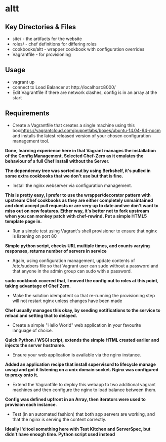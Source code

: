 # altt

## Key Directories & Files

* site/ - the artifacts for the website
* roles/ - chef definitions for differing roles
* cookbooks/altt - wrapper cookbook with configuration overrides
* Vagrantfile - for provisioning

## Usage

* vagrant up
* connect to Load Balancer at http://localhost:8000/
* Edit Vagrantfile if there are network clashes, config is in an array at the start

## Requirements

* Create a Vagrantfile that creates a single machine using this box:https://vagrantcloud.com/puppetlabs/boxes/ubuntu-14.04-64-nocm and installs the latest released version of your chosen configuration management tool.

__Done, learning experience here in that Vagrant manages the installation of the Config Management. Selected Chef-Zero as it emulates the behaviour of a full Chef Install without the Server.__

__The dependency tree was sorted out by using Berkshelf, it's pulled in some extra cookbooks that we don't use but that is fine.__

* Install the nginx webserver via configuration management.

__This is pretty easy, I prefer to use the wrapper/decorator pattern with upstream Chef cookbooks as they are either completely unmaintained and dont accept pull requests or are very up to date and we don't want to miss out on new features. Either way, it's better not to fork upstream when you can monkey patch with chef-rewind. Put a simple HTML5 template page in.__

* Run a simple test using Vagrant's shell provisioner to ensure that nginx is listening on port 80

__Simple python script, checks URL multiple times, and counts varying responses, returns number of servers in service__

* Again, using configuration management, update contents of /etc/sudoers file so that Vagrant user can sudo without a password and that anyone in the admin group can sudo with a password.

__sudo cookbook covered that, I moved the config out to roles at this point, taking advantage of Chef Zero.__

* Make the solution idempotent so that re-running the provisioning step will not restart nginx unless changes have been made

__Chef usually manages this okay, by sending notifications to the service to reload and setting that to delayed.__

* Create a simple "Hello World" web application in your favourite language of choice.

__Quick Python / WSGI script, extends the simple HTML created earlier and injects the server hostname.__

* Ensure your web application is available via the nginx instance.

__Added an application recipe that install supervisord to lifecycle manage uwsgi and got it listening on a unix domain socket. Nginx was configured to proxy onto it.__

* Extend the Vagrantfile to deploy this webapp to two additional vagrant machines and then configure the nginx to load balance between them.

__Config was defined upfront in an Array, then iterators were used to provision each instance.__

* Test (in an automated fashion) that both app servers are working, and that the nginx is serving the content correctly.

__Ideally I'd tool something here with Test Kitchen and ServerSpec, but didn't have enough time. Python script used instead__

